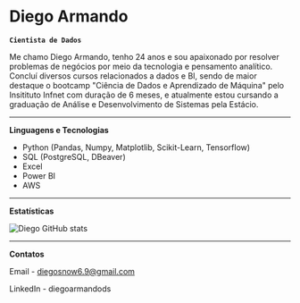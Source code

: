 # Diego Armando

**`Cientista de Dados`**

Me chamo Diego Armando, tenho 24 anos e sou apaixonado por resolver problemas de negócios por meio da tecnologia e pensamento analítico. Concluí diversos cursos relacionados a dados e BI, sendo de maior destaque o bootcamp "Ciência de Dados e Aprendizado de Máquina" pelo Insitituto Infnet com duração de 6 meses, e atualmente estou cursando a graduação de Análise e Desenvolvimento de Sistemas pela Estácio. 

---

**Linguagens e Tecnologias**

- Python (Pandas, Numpy, Matplotlib, Scikit-Learn, Tensorflow)
- SQL (PostgreSQL, DBeaver)
- Excel
- Power BI
- AWS
---
**Estatísticas**

![Diego GitHub stats](https://github-readme-stats.vercel.app/api?username=DieGod-ds&show_icons=true&theme=graywhite&locale=pt-br)

---
**Contatos**

Email - diegosnow6.9@gmail.com

LinkedIn - diegoarmandods
